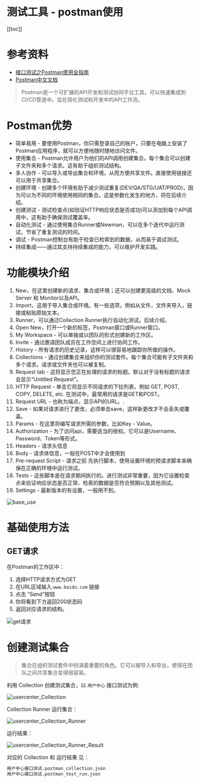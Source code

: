 # 测试工具 - postman使用

[[toc]]

# 参考资料

* [接口测试之Postman使用全指南](https://blog.csdn.net/zbj18314469395/article/details/106693615)
* [Postman中文文档](https://honye.gitbooks.io/postman/content/launching_postman/sending_the_first_request.html)

> Postman是一个可扩展的API开发和测试协同平台工具，可以快速集成到CI/CD管道中。旨在简化测试和开发中的API工作流。

# Postman优势

* 简单易用 - 要使用Postman，你只需登录自己的账户，只要在电脑上安装了Postman应用程序，就可以方便地随时随地访问文件。
* 使用集合 - Postman允许用户为他们的API调用创建集合。每个集合可以创建子文件夹和多个请求。这有助于组织测试结构。
* 多人协作 - 可以导入或导出集合和环境，从而方便共享文件。直接使用链接还可以用于共享集合。
* 创建环境 - 创建多个环境有助于减少测试重复(DEV/QA/STG/UAT/PROD)，因为可以为不同的环境使用相同的集合。这是参数化发生的地方，将在后续介绍。
* 创建测试 - 测试检查点(如验证HTTP响应状态是否成功)可以添加到每个API调用中，这有助于确保测试覆盖率。
* 自动化测试 - 通过使用集合Runner或Newman，可以在多个迭代中运行测试，节省了重复测试的时间。
* 调试 - Postman控制台有助于检查已检索到的数据，从而易于调试测试。
* 持续集成——通过其支持持续集成的能力，可以维护开发实践。

# 功能模块介绍

1. New，在这里创建新的请求、集合或环境；还可以创建更高级的文档、Mock Server 和 Monitor以及API。
2. Import，这用于导入集合或环境。有一些选项，例如从文件，文件夹导入，链接或粘贴原始文本。
3. Runner，可以通过Collection Runner执行自动化测试。后续介绍。
4. Open New，打开一个新的标签，Postman窗口或Runner窗口。
5. My Workspace - 可以单独或以团队的形式创建新的工作区。
6. Invite - 通过邀请团队成员在工作空间上进行协同工作。
7. History - 所有请求的历史记录，这样可以很容易地跟踪你所做的操作。
8. Collections - 通过创建集合来组织你的测试套件。每个集合可能有子文件夹和多个请求。请求或文件夹也可以被复制。
9. Request tab - 这将显示您正在处理的请求的标题。默认对于没有标题的请求会显示“Untitled Request”。
10. HTTP Request - 单击它将显示不同请求的下拉列表，例如 GET, POST, COPY, DELETE, etc. 在测试中，最常用的请求是GET和POST。
11. Request URL - 也称为端点，显示API的URL。.
12. Save - 如果对请求进行了更改，必须单击save，这样新更改才不会丢失或覆盖。
13. Params - 在这里将编写请求所需的参数，比如Key - Value。
14. Authorization - 为了访问api，需要适当的授权。它可以是Username、Password、Token等形式。
15. Headers - 请求头信息
16. Body - 请求体信息，一般在POST中才会使用到
17. Pre-request Script - 请求之前 先执行脚本，使用设置环境的预请求脚本来确保在正确的环境中运行测试。
18. Tests - 这些脚本是在请求期间执行的。进行测试非常重要，因为它设置检查点来验证响应状态是否正常、检索的数据是否符合预期以及其他测试。
19. Settings - 最新版本的有设置，一般用不到。

![base_use](/_images/test/tools/postman/base_use.png)

# 基础使用方法

## GET请求

在Postman的工作区中：
1. 选择HTTP请求方式为GET
2. 在URL区域输入 `www.baidu.com` 链接
3. 点击 “Send”按钮
4. 你将看到下方返回200状态码
5. 返回对应请求的结构。

![get请求](/_images/test/tools/postman/get请求.png)

# 创建测试集合

> 集合在组织测试套件中扮演着重要的角色。它可以被导入和导出，使得在团队之间共享集合变得很容易。

利用 Collection 创建测试集合，以 `用户中心` 接口测试为例:

![usercenter_Collection](/_images/test/tools/postman/usercenter_Collection.png)

Collection Runner 运行集合：

![usercenter_Collection_Runner](/_images/test/tools/postman/usercenter_Collection_Runner.png)

运行结果：

![usercenter_Collection_Runner_Result](/_images/test/tools/postman/usercenter_Collection_Runner_Result.png)

对应的 Collection 和 运行结果 见：

```bash
用户中心接口测试.postman_collection.json
用户中心接口测试.postman_test_run.json
```